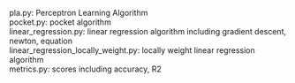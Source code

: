pla.py: Perceptron Learning Algorithm<br>
pocket.py: pocket algorithm<br>
linear_regression.py: linear regression algorithm including gradient descent, newton, equation<br>
linear_regression_locally_weight.py: locally weight linear regression algorithm<br>
metrics.py: scores including accuracy, R2
